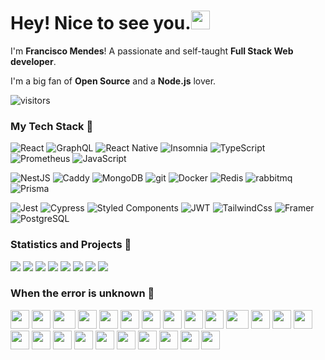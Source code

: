 <h1>Hey! Nice to see you.<img src="https://emojis.slackmojis.com/emojis/images/1531849430/4246/blob-sunglasses.gif?1531849430" width="30"/></h1>

I'm **Francisco Mendes**! A passionate and self-taught **Full Stack Web developer**.

I'm a big fan of **Open Source** and a **Node.js** lover.

![visitors](https://visitor-badge.glitch.me/badge?page_id=FranciscoMendes10866)

<h3>My Tech Stack 🍭</h3>

<p>
  <img alt="React" src="https://img.shields.io/badge/-React-198CFF?style=flat-square&logo=react&logoColor=white" />
  <img alt="GraphQL" src="https://img.shields.io/badge/-GraphQL-E10098?style=flat-square&logo=graphql&logoColor=white" />
  <img alt="React Native" src="https://img.shields.io/badge/-React_Native-198CFF?style=flat-square&logo=react&logoColor=white" />
  <img alt="Insomnia" src="https://img.shields.io/badge/-Insomnia-5849BE?style=flat-square&logo=insomnia&logoColor=white" />
  <img alt="TypeScript" src="https://img.shields.io/badge/-TypeScript-007ACC?style=flat-square&logo=typescript&logoColor=white" />
  <img alt="Prometheus" src="https://img.shields.io/badge/-Prometheus-ff3b00?style=flat-square&logo=prometheus&logoColor=white" />
  <img alt="JavaScript" src="https://img.shields.io/badge/-JavaScript-ffd500?style=flat-square&logo=javascript&logoColor=black" />
</p>

<p>
  <img alt="NestJS" src="https://img.shields.io/badge/-NestJS-050505?style=flat-square&logo=nestjs&logoColor=ff0000" />
  <img alt="Caddy" src="https://img.shields.io/badge/-Caddy-1a8dff?style=flat-square&logo=serverless&logoColor=00ff40" />
  <img alt="MongoDB" src="https://img.shields.io/badge/-MongoDB-13aa52?style=flat-square&logo=mongodb&logoColor=white" />
  <img alt="git" src="https://img.shields.io/badge/-Git-F05032?style=flat-square&logo=git&logoColor=white" />
  <img alt="Docker" src="https://img.shields.io/badge/-Docker-46a2f1?style=flat-square&logo=docker&logoColor=white" />
  <img alt="Redis" src="https://img.shields.io/badge/-Redis-BF1F00?style=flat-square&logo=redis&logoColor=white" />
  <img alt="rabbitmq" src="https://img.shields.io/badge/-RabbitMQ-FF8400?style=flat-square&logo=RabbitMQ&logoColor=white" />
  <img alt="Prisma" src="https://img.shields.io/badge/-Prisma_ORM-white?style=flat-square&logo=prisma&logoColor=black" />
</p>

<p>
  <img alt="Jest" src="https://img.shields.io/badge/-Jest-BF0040?style=flat-square&logo=jest&logoColor=white" />
  <img alt="Cypress" src="https://img.shields.io/badge/-Cypress-01050F?style=flat-square&logo=Cypress&logoColor=white" />
  <img alt="Styled Components" src="https://img.shields.io/badge/-Styled_Components-DB7093?style=flat-square&logo=styled-components&logoColor=white" />
  <img alt="JWT" src="https://img.shields.io/badge/-JWT-041231?style=flat-square&logo=auth0&logoColor=white" />
  <img alt="TailwindCss" src="https://img.shields.io/badge/-Tailwind_CSS-white?style=flat-square&logo=tailwind-css&logoColor=1FD5ED" />
  <img alt="Framer" src="https://img.shields.io/badge/-Framer_Motion-03102B?style=flat-square&logo=framer&logoColor=white" />
  <img alt="PostgreSQL" src="https://img.shields.io/badge/-PostgreSQL-0054A7?style=flat-square&logo=postgresql&logoColor=white" />
</p>

<h3>Statistics and Projects 🥖</h3>

![](https://github-readme-stats.vercel.app/api?username=FranciscoMendes10866&show_icons=true&theme=tokyonight&line_height=33)
![](https://github-readme-stats.vercel.app/api/top-langs/?username=FranciscoMendes10866&hide=css,java,html,php,scss,Dockerfile,python&theme=tokyonight&line_height=27)
[![](https://github-readme-stats.vercel.app/api/pin/?username=FranciscoMendes10866&repo=cotaku&theme=tokyonight)](https://github.com/FranciscoMendes10866/cotaku)
[![](https://github-readme-stats.vercel.app/api/pin/?username=FranciscoMendes10866&repo=agraph&theme=tokyonight)](https://github.com/FranciscoMendes10866/agraph)
[![](https://github-readme-stats.vercel.app/api/pin/?username=FranciscoMendes10866&repo=thirsy&theme=tokyonight)](https://github.com/FranciscoMendes10866/thirsy)
[![](https://github-readme-stats.vercel.app/api/pin/?username=FranciscoMendes10866&repo=stiind&theme=tokyonight)](https://github.com/FranciscoMendes10866/stiind)
[![](https://github-readme-stats.vercel.app/api/pin/?username=FranciscoMendes10866&repo=gridbit&theme=tokyonight)](https://github.com/FranciscoMendes10866/gridbit)
[![](https://github-readme-stats.vercel.app/api/pin/?username=FranciscoMendes10866&repo=recons&theme=tokyonight)](https://github.com/FranciscoMendes10866/recons)


<h3>When the error is unknown 🍌</h3>

<div>
    <img src="https://cultofthepartyparrot.com/parrots/hd/githubparrot.gif" width="30" height="30"/>
    <img src="https://cultofthepartyparrot.com/flags/hd/indiaparrot.gif" width="30" height="30"/>
    <img src="https://cultofthepartyparrot.com/parrots/asyncparrot.gif" width="36" height="30"/>
    <img src="https://cultofthepartyparrot.com/parrots/exceptionallyfastparrot.gif" width="30" height="30"/>
    <img src="https://cultofthepartyparrot.com/parrots/hd/60fpsparrot.gif" width="30" height="30"/>
    <img src="https://cultofthepartyparrot.com/parrots/hd/jumpingparrot.gif" width="30" height="30"/>
    <img src="https://cultofthepartyparrot.com/parrots/hd/opensourceparrot.gif" width="30" height="30"/>
    <img src="https://cultofthepartyparrot.com/parrots/hd/dealwithitnowparrot.gif" width="30" height="30"/>
    <img src="https://cultofthepartyparrot.com/parrots/hd/hypnoparrotlight.gif" width="30" height="30"/>
    <img src="https://cultofthepartyparrot.com/parrots/databaseparrot.gif" width="30" height="30"/>
    <img src="https://cultofthepartyparrot.com/parrots/fixparrot.gif" width="36" height="30"/>
    <img src="https://cultofthepartyparrot.com/parrots/hd/laptop_parrot.gif" width="30" height="30"/>
    <img src="https://cultofthepartyparrot.com/parrots/hd/spinningparrot.gif" width="30" height="30"/>
    <img src="https://cultofthepartyparrot.com/parrots/hd/levitationparrot.gif" width="30" height="30"/>
    <img src="https://cultofthepartyparrot.com/parrots/hd/meldparrot.gif" width="30" height="30"/>
    <img src="https://cultofthepartyparrot.com/parrots/slomoparrot.gif" width="30" height="30"/>
    <img src="https://cultofthepartyparrot.com/parrots/hd/moonwalkingparrot.gif" width="30" height="30"/>
    <img src="https://cultofthepartyparrot.com/parrots/hd/stableparrot.gif" width="30" height="30"/>
    <img src="https://cultofthepartyparrot.com/parrots/hd/scienceparrot.gif" width="30" height="30"/>
    <img src="https://cultofthepartyparrot.com/parrots/hd/pirateparrot.gif" width="30" height="30"/>
    <img src="https://cultofthepartyparrot.com/parrots/hd/footballparrot.gif" width="30" height="30"/>
    <img src="https://cultofthepartyparrot.com/parrots/hd/illuminatiparrot.gif" width="30" height="30"/>
    <img src="https://cultofthepartyparrot.com/parrots/hd/hypnoparrotdark.gif" width="30" height="30"/>
    <img src="https://cultofthepartyparrot.com/parrots/hd/mustacheparrot.gif" width="30" height="30"/>
</div>
